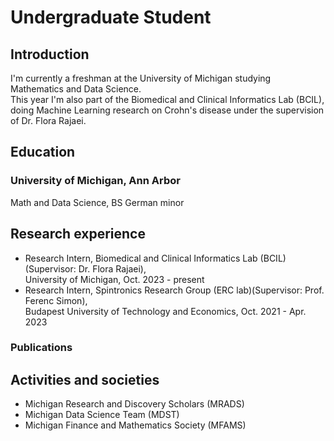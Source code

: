 # Undergraduate Student

## Introduction
I'm currently a freshman at the University of Michigan studying Mathematics and Data Science. \
This year I'm also part of the Biomedical and Clinical Informatics Lab (BCIL), doing Machine Learning research on Crohn's disease under the supervision of Dr. Flora Rajaei.

## Education
### University of Michigan, Ann Arbor
Math and Data Science, BS
German minor

## Research experience
* Research Intern, Biomedical and Clinical Informatics Lab (BCIL)(Supervisor: Dr. Flora Rajaei),\
  University of Michigan, Oct. 2023 - present
* Research Intern, Spintronics Research Group (ERC lab)(Supervisor: Prof. Ferenc Simon),\
  Budapest University of Technology and Economics, Oct. 2021 - Apr. 2023  

### Publications

## Activities and societies
* Michigan Research and Discovery Scholars (MRADS)
* Michigan Data Science Team (MDST)
* Michigan Finance and Mathematics Society (MFAMS)
